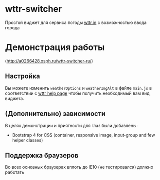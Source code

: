 # wttr-switcher
Простой виджет для сервиса погоды [wttr.in](https://wttr.in) с возможностью ввода города

# Демонстрация работы
(http://a0266428.xsph.ru/wttr-switcher-ru/)

## Настройка
Вы можете изменить `weatherOptions` и `weatherImgAlt` в файле `main.js` в соответствии с [wttr help page](https://wttr.in/:help) чтобы получить необходимый вам вид виджета.

## (Дополнительно) зависимости
В целях демонстрации и приятности для глаз  были добавлены:

* Bootstrap 4 for CSS (container, responsive image, input-group and few helper classes)

## Поддержка браузеров
Во всех основных браузерах вплоть до IE10 (не тестировался) должно работать